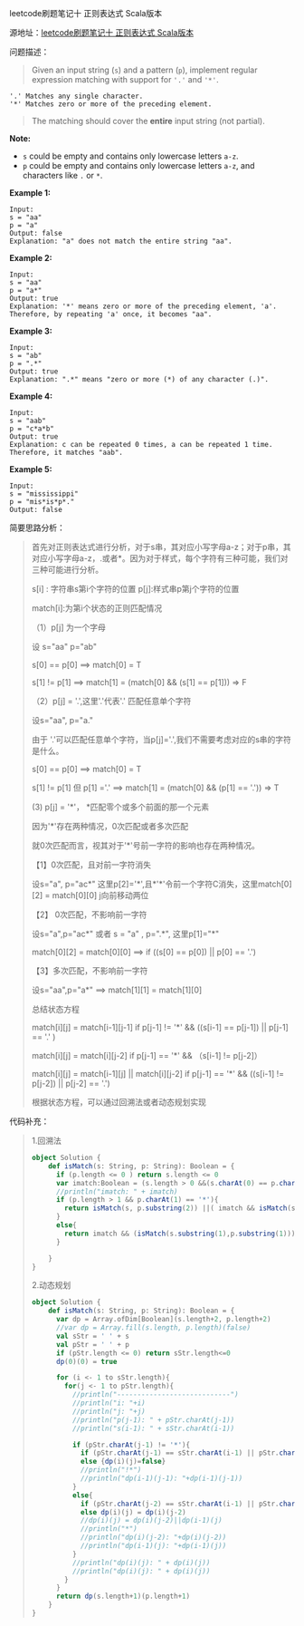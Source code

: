 leetcode刷题笔记十 正则表达式 Scala版本

源地址：[leetcode刷题笔记十 正则表达式 Scala版本](https://leetcode.com/problems/regular-expression-matching/submissions/)

问题描述：

>Given an input string (`s`) and a pattern (`p`), implement regular expression matching with support for `'.'` and `'*'`.

```
'.' Matches any single character.
'*' Matches zero or more of the preceding element.
```

> The matching should cover the **entire** input string (not partial).

**Note:**

- `s` could be empty and contains only lowercase letters `a-z`.
- `p` could be empty and contains only lowercase letters `a-z`, and characters like `.` or `*`.

**Example 1:**

```
Input:
s = "aa"
p = "a"
Output: false
Explanation: "a" does not match the entire string "aa".
```

**Example 2:**

```
Input:
s = "aa"
p = "a*"
Output: true
Explanation: '*' means zero or more of the preceding element, 'a'. Therefore, by repeating 'a' once, it becomes "aa".
```

**Example 3:**

```
Input:
s = "ab"
p = ".*"
Output: true
Explanation: ".*" means "zero or more (*) of any character (.)".
```

**Example 4:**

```
Input:
s = "aab"
p = "c*a*b"
Output: true
Explanation: c can be repeated 0 times, a can be repeated 1 time. Therefore, it matches "aab".
```

**Example 5:**

```
Input:
s = "mississippi"
p = "mis*is*p*."
Output: false
```

简要思路分析：

> 首先对正则表达式进行分析，对于s串，其对应小写字母a-z；对于p串，其对应小写字母a-z，.或者*。因为对于样式，每个字符有三种可能，我们对三种可能进行分析。
>
> s[i] : 字符串s第i个字符的位置  p[j]:样式串p第j个字符的位置
>
> match[i]:为第i个状态的正则匹配情况
>
> （1）p[j] 为一个字母
>
> 设 s="aa" p="ab" 
>
> s[0] == p[0] 	==> match[0] = T 
>
> s[1] != p[1]  ==> match[1] = (match[0] && (s[1] == p[1])) => F 
>
> （2）p[j] = '.',这里'.'代表'.' 匹配任意单个字符
>
> 设s="aa", p="a." 
>
> 由于 '.'可以匹配任意单个字符，当p[j]='.',我们不需要考虑对应的s串的字符是什么。
>
> s[0] == p[0] 	==> match[0] = T 
>
> s[1] != p[1] 但 p[1] ='.'  ==> match[1] = (match[0] && (p[1] == '.')) => T
>
> (3) p[j] = '*'， *匹配零个或多个前面的那一个元素
>
> 因为'*'存在两种情况，0次匹配或者多次匹配
>
> 就0次匹配而言，视其对于'*'号前一字符的影响也存在两种情况。
>
> 【1】0次匹配，且对前一字符消失
>
> 设s="a", p="ac*" 这里p[2]='\*',且*'*'令前一个字符C消失，这里match[0]\[2\] = match[0]\[0\]  j向前移动两位
>
> 【2】 0次匹配，不影响前一字符
>
> 设s="a",p="ac\*" 或者 s = "a" , p=".\*", 这里p[1]="\*" 
>
> match[0]\[2\] = match[0]\[0\]  ==> if ((s[0] == p[0]) || p[0] == '.') 
>
>  【3】多次匹配，不影响前一字符
>
> 设s="aa",p="a*" ==> match[1]\[1\] = match[1]\[0\] 
>
> 总结状态方程
>
> match[i]\[j\] = match[i-1]\[j-1\]  		if p[j-1] != '*'  && ((s[i-1] == p[j-1]) || p[j-1] == '.' )
>
> match\[i\][j] = match\[i\][j-2]		if  p[j-1] == '\*'  && （s[i-1] != p[j-2]）
>
> match\[i\][j] = match[i-1]\[j\] || match\[i\][j-2]  if p[j-1] == '\*' && ((s[i-1] != p[j-2]) || p[j-2] == '.') 
>
> 根据状态方程，可以通过回溯法或者动态规划实现

代码补充：

> 1.回溯法
>
> ```scala
> object Solution {
>     def isMatch(s: String, p: String): Boolean = {
>       if (p.length <= 0 ) return s.length <= 0
>       var imatch:Boolean = (s.length > 0 &&(s.charAt(0) == p.charAt(0) || p.charAt(0) == '.'))
>       //println("imatch: " + imatch)
>       if (p.length > 1 && p.charAt(1) == '*'){
>         return isMatch(s, p.substring(2)) ||( imatch && isMatch(s.substring(1), p))
>       }
>       else{
>         return imatch && (isMatch(s.substring(1),p.substring(1)))
>       }
> 
>     }
> }
> ```
>
> 2.动态规划 
>
> ```scala
> object Solution {
>     def isMatch(s: String, p: String): Boolean = {
>       var dp = Array.ofDim[Boolean](s.length+2, p.length+2)
>       //var dp = Array.fill(s.length, p.length)(false)
>       val sStr = ' ' + s
>       val pStr = ' ' + p
>       if (pStr.length <= 0) return sStr.length<=0
>       dp(0)(0) = true
> 
>       for (i <- 1 to sStr.length){
>         for(j <- 1 to pStr.length){
>           //println("----------------------------")
>           //println("i: "+i)
>           //println("j: "+j)
>           //println("p(j-1): " + pStr.charAt(j-1))
>           //println("s(i-1): " + sStr.charAt(i-1))
> 
>           if (pStr.charAt(j-1) != '*'){
>             if (pStr.charAt(j-1) == sStr.charAt(i-1) || pStr.charAt(j-1) == '.'){dp(i)(j) = dp(i-1)(j-1)}
>             else {dp(i)(j)=false}
>             //println("!*")
>             //println("dp(i-1)(j-1): "+dp(i-1)(j-1))
>           }
>           else{
>             if (pStr.charAt(j-2) == sStr.charAt(i-1) || pStr.charAt(j-2) == '.') dp(i)(j) = dp(i)(j-2) || dp(i-1)(j)
>             else dp(i)(j) = dp(i)(j-2)
>             //dp(i)(j) = dp(i)(j-2)||dp(i-1)(j)
>             //println("*")
>             //println("dp(i)(j-2): "+dp(i)(j-2))
>             //println("dp(i-1)(j): "+dp(i-1)(j))
>           }
>           //println("dp(i)(j): " + dp(i)(j))
>           //println("dp(i)(j): " + dp(i)(j))
>         }
>       }
>       return dp(s.length+1)(p.length+1)
>     }
> }
> ```
>
> 